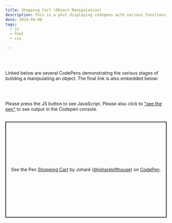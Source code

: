```yaml
---
title: Shopping Cart (Object Manipulation)
description: This is a post displaying codepens with various functions outputting content to the console that I created using HTML, CSS and JS.
date: 2024-04-08
tags:
  - js
  - html
  - css

---
```

<br>
<br>
<p>Linked below are several CodePens demonstrating the various stages of building a manipulating an object. The final link is also embedded below:</p>
<br>
<br>
<p>Please press the <span class="pink">JS</span> button to see <span class="pink">JavaScript</span>. Please also click to <a href="https://codepen.io/joharelofthouse/pen/WNWovwP">"see the pen"</a> to see output in the Codepen console.
<br>
<br>
<p class="codepen" data-height="300" data-theme-id="dark" data-default-tab="js" data-slug-hash="WNWovwP" data-user="joharelofthouse" style="height: 300px; box-sizing: border-box; display: flex; align-items: center; justify-content: center; border: 2px solid; margin: 1em 0; padding: 1em;">
  <span>See the Pen <a href="https://codepen.io/joharelofthouse/pen/WNWovwP">
  Shopping Cart</a> by Joharé (<a href="https://codepen.io/joharelofthouse">@joharelofthouse</a>)
  on <a href="https://codepen.io">CodePen</a>.</span>
</p>
<script async src="https://cpwebassets.codepen.io/assets/embed/ei.js"></script>

